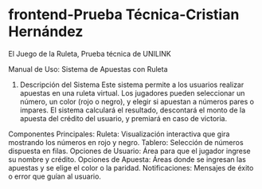 # frontend-Prueba Técnica-Cristian Hernández

El Juego de la Ruleta, Prueba técnica de UNILINK

Manual de Uso: Sistema de Apuestas con Ruleta

1. Descripción del Sistema
   Este sistema permite a los usuarios realizar apuestas en una ruleta virtual. Los jugadores pueden seleccionar un número, un color (rojo o negro), y elegir si apuestan a números pares o impares. El sistema calculará el resultado, descontará el monto de la apuesta del crédito del usuario, y premiará en caso de victoria.

Componentes Principales:
Ruleta: Visualización interactiva que gira mostrando los números en rojo y negro.
Tablero: Selección de números dispuesta en filas.
Opciones de Usuario: Área para que el jugador ingrese su nombre y crédito.
Opciones de Apuesta: Áreas donde se ingresan las apuestas y se elige el color o la paridad.
Notificaciones: Mensajes de éxito o error que guían al usuario.
